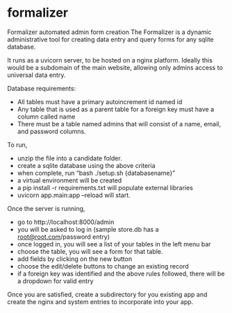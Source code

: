 # formalizer
Formalizer automated admin form creation
The Formalizer is a dynamic administrative tool for creating data entry and query forms for any sqlite database.

It runs as a uvicorn server, to be hosted on a nginx platform. Ideally this would be a subdomain of the main website, allowing only admins access to universal data entry.

Database requirements:
- All tables must have a primary autoincrement id named id
- Any table that is used as a parent table for a foreign key must have a column called name
- There must be a table named admins that will consist of a name, email, and password columns.

To run, 
- unzip the file into a candidate folder.
- create a sqlite database using the above criteria
- when complete, run “bash ./setup.sh {databasename}”
-   a virtual environment will be created
-  a pip install -r requirements.txt will populate external libraries
-  uvicorn app.main:app –reload will start.

Once the server is running,
- go to http://localhost:8000/admin
- you will be asked to log in (sample store.db has a root@root.com/password entry)
- once logged in, you will see a list of your tables in the left menu bar
- choose the table, you will see a form for that table.
- add fields by clicking on the new button
- choose the edit/delete buttons to change an existing record
- if a foreign key was identified and the above rules followed, there will be a dropdown for valid entry

Once you are satisfied, create a subdirectory for you existing app and create the nginx and system entries to incorporate into your app.

